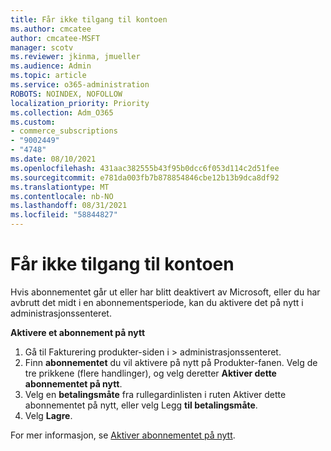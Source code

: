 ```yaml
---
title: Får ikke tilgang til kontoen
ms.author: cmcatee
author: cmcatee-MSFT
manager: scotv
ms.reviewer: jkinma, jmueller
ms.audience: Admin
ms.topic: article
ms.service: o365-administration
ROBOTS: NOINDEX, NOFOLLOW
localization_priority: Priority
ms.collection: Adm_O365
ms.custom:
- commerce_subscriptions
- "9002449"
- "4748"
ms.date: 08/10/2021
ms.openlocfilehash: 431aac382555b43f95b0dcc6f053d114c2d51fee
ms.sourcegitcommit: e781da003fb7b878854846cbe12b13b9dca8df92
ms.translationtype: MT
ms.contentlocale: nb-NO
ms.lasthandoff: 08/31/2021
ms.locfileid: "58844827"
---
```

# <a name="unable-to-access-my-account"></a>Får ikke tilgang til kontoen

Hvis abonnementet går ut eller har blitt deaktivert av Microsoft, eller du har avbrutt det midt i en abonnementsperiode, kan du aktivere det på nytt i administrasjonssenteret.

**Aktivere et abonnement på nytt**

1. Gå til Fakturering produkter-siden i   >  [](https://go.microsoft.com/fwlink/p/?linkid=842054) administrasjonssenteret.
2. Finn **abonnementet** du vil aktivere på nytt på Produkter-fanen. Velg de tre prikkene (flere handlinger), og velg deretter **Aktiver dette abonnementet på nytt**.
3. Velg en **betalingsmåte** fra rullegardinlisten i ruten Aktiver dette abonnementet på nytt, eller velg Legg **til betalingsmåte**.
4. Velg **Lagre**.

For mer informasjon, se [Aktiver abonnementet på nytt](https://docs.microsoft.com/microsoft-365/commerce/subscriptions/reactivate-your-subscription).